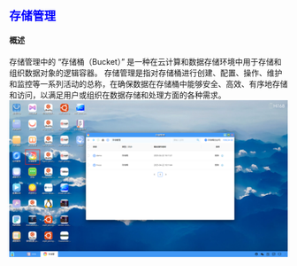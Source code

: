 ## <font color='blue'>存储管理</font>

#### 概述

存储管理中的 “存储桶（Bucket）” 是一种在云计算和数据存储环境中用于存储和组织数据对象的逻辑容器。
存储管理是指对存储桶进行创建、配置、操作、维护和监控等一系列活动的总称，在确保数据在存储桶中能够安全、高效、有序地存储和访问，以满足用户或组织在数据存储和处理方面的各种需求。
![img.png](./06/storagebucket.png)